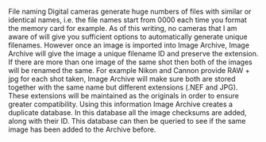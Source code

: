 File naming
Digital cameras generate huge numbers of files with similar or identical names, i.e. the file names start from 0000 each time you format the memory card for example. As of this writing, no cameras that I am aware of will give you sufficient options to automatically generate unique filenames. However once an image is imported into Image Archive, Image Archive will give the image a unique filename ID and preserve the extension. If there are more than one image of the same shot then both of the images will be renamed the same. For example Nikon and Cannon provide RAW + jpg for each shot taken, Image Archive will make sure both are stored together with the same name but different extensions (.NEF and JPG). These extensions will be maintained as the originals in order to ensure greater compatibility.
Using this information Image Archive creates a duplicate database. In this database all the image checksums are added, along with their ID. This database can then be queried to see if the same image has been added to the Archive before.
